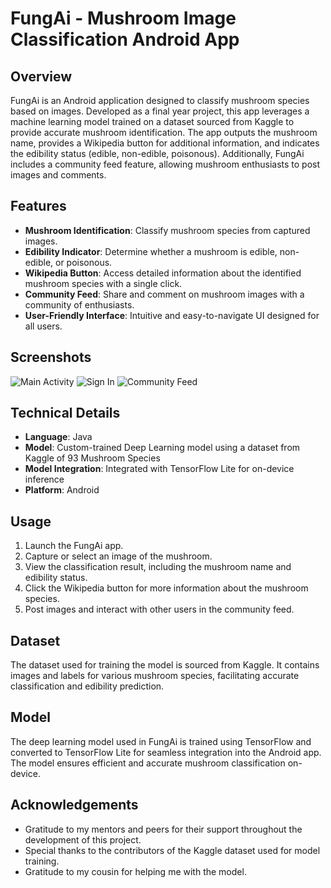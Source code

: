 # FungAi - Mushroom Image Classification Android App

## Overview
FungAi is an Android application designed to classify mushroom species based on images. Developed as a final year project, this app leverages a machine learning model trained on a dataset sourced from Kaggle to provide accurate mushroom identification. The app outputs the mushroom name, provides a Wikipedia button for additional information, and indicates the edibility status (edible, non-edible, poisonous). Additionally, FungAi includes a community feed feature, allowing mushroom enthusiasts to post images and comments.

## Features
- **Mushroom Identification**: Classify mushroom species from captured images.
- **Edibility Indicator**: Determine whether a mushroom is edible, non-edible, or poisonous.
- **Wikipedia Button**: Access detailed information about the identified mushroom species with a single click.
- **Community Feed**: Share and comment on mushroom images with a community of enthusiasts.
- **User-Friendly Interface**: Intuitive and easy-to-navigate UI designed for all users.

## Screenshots
![Main Activity](https://github.com/user-attachments/assets/1bc5815a-37d6-434c-b3fc-463cba0fcb02)  ![Sign In](https://github.com/user-attachments/assets/9845aeb0-4110-48fc-9937-2f18771b555d)  ![Community Feed](https://github.com/user-attachments/assets/3163f8b5-3820-4f28-93a2-8260f8765083)




## Technical Details
- **Language**: Java
- **Model**: Custom-trained Deep Learning model using a dataset from Kaggle of 93 Mushroom Species
- **Model Integration**: Integrated with TensorFlow Lite for on-device inference
- **Platform**: Android

## Usage
1. Launch the FungAi app.
2. Capture or select an image of the mushroom.
3. View the classification result, including the mushroom name and edibility status.
4. Click the Wikipedia button for more information about the mushroom species.
5. Post images and interact with other users in the community feed.

## Dataset
The dataset used for training the model is sourced from Kaggle. It contains images and labels for various mushroom species, facilitating accurate classification and edibility prediction.

## Model
The deep learning model used in FungAi is trained using TensorFlow and converted to TensorFlow Lite for seamless integration into the Android app. The model ensures efficient and accurate mushroom classification on-device.

## Acknowledgements
- Gratitude to my mentors and peers for their support throughout the development of this project.
- Special thanks to the contributors of the Kaggle dataset used for model training.
- Gratitude to my cousin for helping me with the model.
